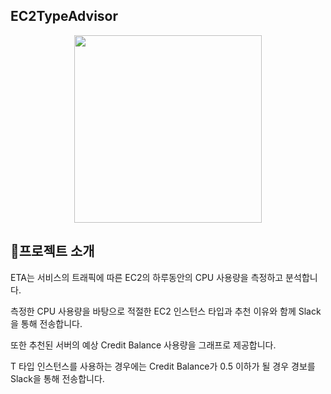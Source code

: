 ## EC2TypeAdvisor

<p align="center">
  <img src="https://github.com/tkdgur0906/EC2TypeAdvisor/assets/39580658/35284182-4989-41ed-951b-2ae67fbb77e3" width="300">
</p>

## 📃프로젝트 소개

ETA는 서비스의 트래픽에 따른 EC2의 하루동안의 CPU 사용량을 측정하고 분석합니다. 

측정한 CPU 사용량을 바탕으로 적절한 EC2 인스턴스 타입과 추천 이유와 함께 Slack을 통해 전송합니다. 

또한 추천된 서버의 예상 Credit Balance 사용량을 그래프로 제공합니다. 

T 타입 인스턴스를 사용하는 경우에는 Credit Balance가 0.5 이하가 될 경우 경보를 Slack을 통해 전송합니다. 


